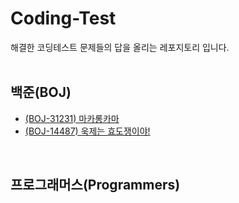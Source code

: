 # Coding-Test
해결한 코딩테스트 문제들의 답을 올리는 레포지토리 입니다.</br>
</br>

## 백준(BOJ)
- [(BOJ-31231) 마카롱카마](BOJ/BOJ-31231)</br>
- [(BOJ-14487) 욱제는 효도쟁이야!](BOJ/BOJ-14487)</br>
</br>

## 프로그래머스(Programmers)

